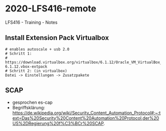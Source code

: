 # 2020-LFS416-remote
LFS416 - Training - Notes 

## Install Extension Pack Virtualbox ##

```
# enables autoscale + usb 2.0 
# Schritt 1:
# https://download.virtualbox.org/virtualbox/6.1.12/Oracle_VM_VirtualBox_Extension_Pack-6.1.12.vbox-extpack
# Schritt 2: (in virtualbox)
Datei -> Einstellungen -> Zusatzpakete
```

## SCAP ##

  * gesprochen es-cap 
  * Begriffsklärung: https://de.wikipedia.org/wiki/Security_Content_Automation_Protocol#:~:text=Das%20Security%20Content%20Automation%20Protocol,der%20US%2DRegierung%20f%C3%BCr%20SCAP.
